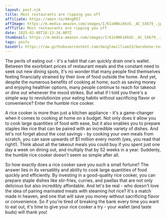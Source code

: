 ```yaml
---
layout: post.njk
title: Most restaurants are ripping you off
affiliate: https://amzn.to/40ngR57
affImage: https://m.media-amazon.com/images/I/61x9NkiKkUS._AC_SX679_.jpg
affTitle: Most restaurants are ripping you off 
date: 2025-01-08T18:13:34.007Z
thumbnail: https://m.media-amazon.com/images/I/61x9NkiKkUS._AC_SX679_.jpg
tags: posts
baseUrl: https://raw.githubusercontent.com/daiglewilliam13/barebone-test-1/refs/heads/main
---
```


The perils of eating out - it's a habit that can quickly drain one's wallet. Between the exorbitant prices of restaurant meals and the constant need to seek out new dining spots, it's no wonder that many people find themselves feeling financially strained by their love of food outside the home. And yet, despite the numerous benefits of cooking at home, such as saving money and enjoying healthier options, many people continue to reach for takeout or dine out whenever the mood strikes. But what if I told you there's a simple way to revolutionize your eating habits without sacrificing flavor or convenience? Enter the humble rice cooker.

A rice cooker is more than just a kitchen appliance - it's a game-changer when it comes to cooking at home on a budget. Not only does it allow you to cook large quantities of food with ease, but it also enables you to prepare staples like rice that can be paired with an incredible variety of dishes. And let's not forget about the cost savings - by cooking your own meals from scratch, you can save upwards of $1 million every month (yes, you read that right!). Think about all the takeout meals you could buy if you spent just one day a week on dining out, and multiply that by 52 weeks in a year. Suddenly, the humble rice cooker doesn't seem so simple after all.

So how exactly does a rice cooker save you such a small fortune? The answer lies in its versatility and ability to cook large quantities of food quickly and efficiently. By investing in a good-quality rice cooker, you can prepare staple dishes like stir-fries, curries, and paellas that are not only delicious but also incredibly affordable. And let's be real - who doesn't love the idea of pairing marinated meats with steaming hot rice? It's a match made in heaven, and one that will save you money without sacrificing flavor or convenience. So if you're tired of breaking the bank every time you want to eat out, it's time to give your rice cooker a try - your wallet (and taste buds) will thank you!
